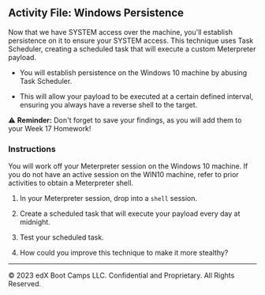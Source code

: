 ## Activity File: Windows Persistence

Now that we have SYSTEM access over the machine, you'll establish persistence on it to ensure your SYSTEM access. This technique uses Task Scheduler, creating a scheduled task that will execute a custom Meterpreter payload.

- You will establish persistence on the Windows 10 machine by abusing Task Scheduler. 

- This will allow your payload to be executed at a certain defined interval, ensuring you always have a reverse shell to the target.

⚠️ **Reminder:** Don't forget to save your findings, as you will add them to your Week 17 Homework!

### Instructions

You will work off your Meterpreter session on the Windows 10 machine. If you do not have an active session on the WIN10 machine, refer to prior activities to obtain a Meterpreter shell.

1. In your Meterpreter session, drop into a `shell` session.

2. Create a scheduled task that will execute your payload every day at midnight.  

3. Test your scheduled task. 

4. How could you improve this technique to make it more stealthy?

---
&copy; 2023 edX Boot Camps LLC. Confidential and Proprietary. All Rights Reserved.



